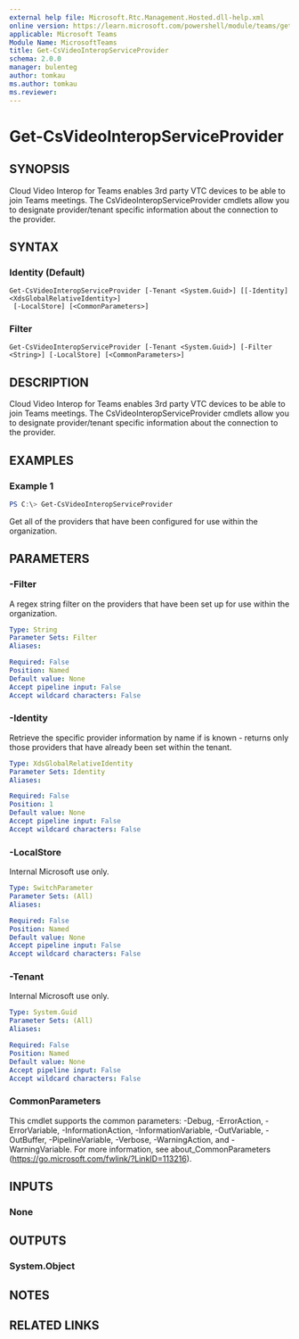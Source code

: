```yaml
---
external help file: Microsoft.Rtc.Management.Hosted.dll-help.xml
online version: https://learn.microsoft.com/powershell/module/teams/get-csvideointeropserviceprovider
applicable: Microsoft Teams
Module Name: MicrosoftTeams
title: Get-CsVideoInteropServiceProvider
schema: 2.0.0
manager: bulenteg
author: tomkau
ms.author: tomkau
ms.reviewer:
---
```


# Get-CsVideoInteropServiceProvider

## SYNOPSIS
Cloud Video Interop for Teams enables 3rd party VTC devices to be able to join Teams meetings. The CsVideoInteropServiceProvider cmdlets allow you to designate provider/tenant specific information about the connection to the provider.


## SYNTAX

### Identity (Default)
```
Get-CsVideoInteropServiceProvider [-Tenant <System.Guid>] [[-Identity] <XdsGlobalRelativeIdentity>]
 [-LocalStore] [<CommonParameters>]
```

### Filter
```
Get-CsVideoInteropServiceProvider [-Tenant <System.Guid>] [-Filter <String>] [-LocalStore] [<CommonParameters>]
```

## DESCRIPTION
Cloud Video Interop for Teams enables 3rd party VTC devices to be able to join Teams meetings. The CsVideoInteropServiceProvider cmdlets allow you to designate provider/tenant specific information about the connection to the provider.

## EXAMPLES

### Example 1
```powershell
PS C:\> Get-CsVideoInteropServiceProvider
```

Get all of the providers that have been configured for use within the organization.

## PARAMETERS

### -Filter
A regex string filter on the providers that have been set up for use within the organization.

```yaml
Type: String
Parameter Sets: Filter
Aliases:

Required: False
Position: Named
Default value: None
Accept pipeline input: False
Accept wildcard characters: False
```

### -Identity
Retrieve the specific provider information by name if is known - returns only those providers that have already been set within the tenant.

```yaml
Type: XdsGlobalRelativeIdentity
Parameter Sets: Identity
Aliases:

Required: False
Position: 1
Default value: None
Accept pipeline input: False
Accept wildcard characters: False
```

### -LocalStore
Internal Microsoft use only.

```yaml
Type: SwitchParameter
Parameter Sets: (All)
Aliases:

Required: False
Position: Named
Default value: None
Accept pipeline input: False
Accept wildcard characters: False
```

### -Tenant
Internal Microsoft use only.

```yaml
Type: System.Guid
Parameter Sets: (All)
Aliases:

Required: False
Position: Named
Default value: None
Accept pipeline input: False
Accept wildcard characters: False
```

### CommonParameters
This cmdlet supports the common parameters: -Debug, -ErrorAction, -ErrorVariable, -InformationAction, -InformationVariable, -OutVariable, -OutBuffer, -PipelineVariable, -Verbose, -WarningAction, and -WarningVariable.
For more information, see about_CommonParameters (https://go.microsoft.com/fwlink/?LinkID=113216).

## INPUTS

### None


## OUTPUTS

### System.Object

## NOTES

## RELATED LINKS
